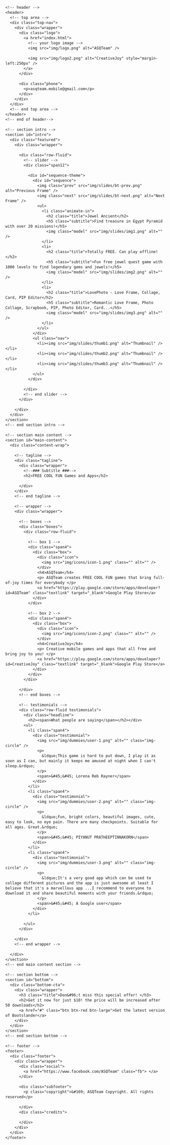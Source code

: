 <!DOCTYPE HTML>
<html>

<head>

  <meta charset="utf-8">
  <meta name="viewport" content="width=device-width, initial-scale=1, maximum-scale=1">

  <title>Welcome to ASQTeam</title>

  <meta name="keywords" content="" />
  <meta name="description" content="" />

  <!-- css -->
  <link rel="stylesheet" href="css/bootstrap.css" />
  <link rel="stylesheet" href="css/bootstrap-responsive.css" />
  <link rel="stylesheet" href="css/prettyPhoto.css" />
  <link rel="stylesheet" href="css/sequence.css" />
  <link rel="stylesheet" href="css/style.css" />

  <!-- Favicon -->
  <link rel="shortcut icon" href="img/favicon.ico">
</head>

<body>

  <!-- main wrap -->
  <div class="main-wrap">

    <!-- header -->
    <header>
      <!-- top area -->
      <div class="top-nav">
        <div class="wrapper">
          <div class="logo">
            <a href="index.html">
              <!-- your logo image -->
              <img src="img/logo.png" alt="ASQTeam" />
			  
			  <img src="img/logo2.png" alt="CreativeJoy" style="margin-left:250px" />
            </a>
          </div>

          <div class="phone">
            <p>asqteam.mobile@gmail.com</p>
          </div>
        </div>
      </div>
      <!-- end top area -->
    </header>
    <!-- end of header-->

    <!-- section intro -->
    <section id="intro">
      <div class="featured">
        <div class="wrapper">

          <div class="row-fluid">
            <!-- slider -->
            <div class="span12">

              <div id="sequence-theme">
                <div id="sequence">
                  <img class="prev" src="img/slides/bt-prev.png" alt="Previous Frame" />
                  <img class="next" src="img/slides/bt-next.png" alt="Next Frame" />
                  <ul>
                    <li class="animate-in">
                      <h2 class="title">Jewel Ancient</h2>
                      <h5 class="subtitle">Find treasure in Egypt Pyramid with over 20 missions!</h5>
                      <img class="model" src="img/slides/img1.png" alt="" />
                    </li>
                    <li>
                      <h2 class="title">Totally FREE. Can play offline!</h2>
                      <h5 class="subtitle">Fun free jewel quest game with 1000 levels to find legendary gems and jewels!</h5>
                      <img class="model" src="img/slides/img2.png" alt="" />
                    </li>
                    <li>
                      <h2 class="title">LovePhoto - Love Frame, Collage, Card, PIP Editor</h2>
                      <h5 class="subtitle">Romantic Love Frame, Photo Collage, Scrapbook, PIP, Photo Editor, Card...</h5>
                      <img class="model" src="img/slides/img3.png" alt="" />
                    </li>
                  </ul>
                </div>
                <ul class="nav">
                  <li><img src="img/slides/thumb1.png" alt="Thumbnail" /></li>
                  <li><img src="img/slides/thumb2.png" alt="Thumbnail" /></li>
                  <li><img src="img/slides/thumb3.png" alt="Thumbnail" /></li>
                </ul>
              </div>

            </div>
            <!-- end slider -->
          </div>

        </div>
      </div>
    </section>
    <!-- end section intro -->

    <!-- section main content -->
    <section id="main-content">
      <div class="content-wrap">

        <!-- tagline -->
        <div class="tagline">
          <div class="wrapper">
            <!--### Subtitle ###-->
            <h2>FREE COOL FUN Games and Apps</h2>
          
          </div>
        </div>
        <!-- end tagline -->

        <!-- wrapper -->
        <div class="wrapper">

          <!-- boxes -->
          <div class="boxes">
            <div class="row-fluid">

              <!-- box 1 -->
              <div class="span4">
                <div class="box">
                  <div class="icon">
                    <img src="img/icons/icon-1.png" class="" alt="" />
                  </div>
                  <h4>ASQTeam</h4>
                  <p> ASQTeam creates FREE COOL FUN games that bring full-of-joy times for everybody </p>
                  <a href="https://play.google.com/store/apps/developer?id=ASQTeam" class="textlink" target="_blank">Google Play Store</a>
                </div>
              </div>

              <!-- box 2 -->
              <div class="span4">
                <div class="box">
                  <div class="icon">
                    <img src="img/icons/icon-2.png" class="" alt="" />
                  </div>
                  <h4>CreativeJoy</h4>
                  <p> Creative mobile games and apps that all free and bring joy to you! </p>
                  <a href="https://play.google.com/store/apps/developer?id=CreativeJoy" class="textlink" target="_blank">Google Play Store</a>
                </div>
              </div>
            </div>

          </div>
          <!-- end boxes -->

          <!-- testimonials -->
          <div class="row-fluid testimonials">
            <div class="headline">
              <h2><span>What people are saying</span></h2></div>
            <ul>
              <li class="span4">
                <div class="testimonial">
                  <img src="img/dummies/user-1.png" alt="" class="img-circle" />
                  <p>
                    &ldquo;This game is hard to put down, I play it as soon as I can, but mainly it keeps me amused at night when I can't sleep.&rdquo;
                  </p>
                  <span>&#45;&#45; Lorena Reb Rayner</span>
                </div>
              </li>
              <li class="span4">
                <div class="testimonial">
                  <img src="img/dummies/user-2.png" alt="" class="img-circle" />
                  <p>
                    &ldquo;Fun, bright colors, beautiful images, cute, easy to look, no eye pain. There are many checkpoints. Suitable for all ages. Great.&rdquo;
                  </p>
                  <span>&#45;&#45; PIYANUT PRATHEEPTINNAKORN</span>
                </div>
              </li>
              <li class="span4">
                <div class="testimonial">
                  <img src="img/dummies/user-3.png" alt="" class="img-circle" />
                  <p>
                    &ldquo;It's a very good app which can be used to collage different pictures and the app is just awesome at least I believe that it's a marvellous app ...I recommend to everyone to download it and share beautiful moments with your friends.&rdquo;
                  </p>
                  <span>&#45;&#45; A Google user</span>
                </div>
              </li>

            </ul>
          </div>

        </div>
        <!-- end wrapper -->

      </div>
    </section>
    <!-- end main content section -->

    <!-- section bottom -->
    <section id="bottom">
      <div class="bottom-cta">
        <div class="wrapper">
          <h3 class="title">Don&#96;t miss this special offer! </h3>
          <h2>Get it now for just $10! the price will be increased after 50 downloads</h2>
          <a href="#" class="btn btn-red btn-large">Get the latest version of Bootslander</a>
        </div>
      </div>
    </section>
    <!-- end section bottom -->

    <!-- footer -->
    <footer>
      <div class="footer">
        <div class="wrapper">
          <div class="social">
            <a href="https://www.facebook.com/ASQTeam" class="fb"> </a>
          </div>

          <div class="subfooter">
            <p class="copyright">&#169; ASQTeam Copyright. All rights reserved</p>

          </div>
          <div class="credits">
            
          </div>
        </div>
      </div>
    </footer>


  </div>
  <!-- end main wrap -->

  <!-- Javascript Libraries -->
  <script src="js/jquery.min.js"></script>
  <script src="js/bootstrap.js"></script>
  <script src="js/jquery.prettyPhoto.js"></script>
  <script src="js/sequence.jquery.js"></script>
  <script src="js/jquery-hover-effect.js"></script>

  <!-- Contact Form JavaScript File -->
  <script src="contactform/contactform.js"></script>

  <!-- Template Custom Javascript File -->
  <script src="js/custom.js"></script>

</body>

</html>
